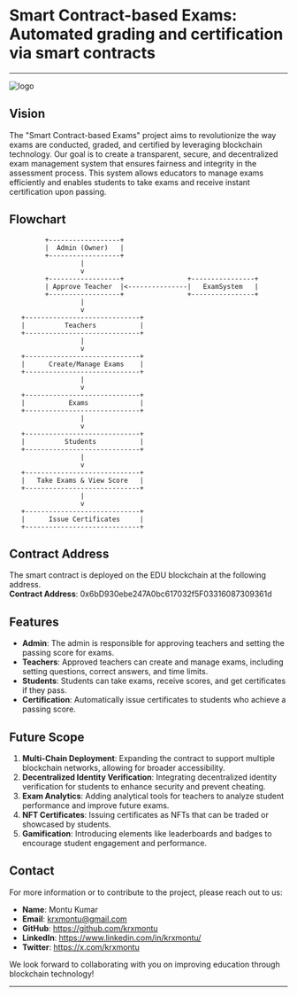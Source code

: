 # Smart Contract-based Exams: <br> Automated grading and certification via smart contracts

---
![logo](https://github.com/user-attachments/assets/d8090f6d-90be-42cc-af95-df8b6c62afc2)


## Vision

The "Smart Contract-based Exams" project aims to revolutionize the way exams are conducted, graded, and certified by leveraging blockchain technology. Our goal is to create a transparent, secure, and decentralized exam management system that ensures fairness and integrity in the assessment process. This system allows educators to manage exams efficiently and enables students to take exams and receive instant certification upon passing.


## Flowchart
```
         +------------------+
         |  Admin (Owner)   |
         +------------------+
                  |
                  v
         +------------------+                +----------------+
         | Approve Teacher  |<---------------|   ExamSystem   |
         +------------------+                +----------------+
                  |
                  v
   +-----------------------------+
   |          Teachers           |
   +-----------------------------+
                  |
                  v
   +-----------------------------+
   |      Create/Manage Exams    |
   +-----------------------------+
                  |
                  v
   +-----------------------------+
   |           Exams             |
   +-----------------------------+
                  |
                  v
   +-----------------------------+
   |          Students           |
   +-----------------------------+
                  |
                  v
   +-----------------------------+
   |   Take Exams & View Score   |
   +-----------------------------+
                  |
                  v
   +-----------------------------+
   |      Issue Certificates     |
   +-----------------------------+
```

## Contract Address

The smart contract is deployed on the EDU blockchain at the following address.<br>
**Contract Address**: 0x6bD930ebe247A0bc617032f5F03316087309361d


## Features

- **Admin**: The admin is responsible for approving teachers and setting the passing score for exams.
- **Teachers**: Approved teachers can create and manage exams, including setting questions, correct answers, and time limits.
- **Students**: Students can take exams, receive scores, and get certificates if they pass.
- **Certification**: Automatically issue certificates to students who achieve a passing score.


## Future Scope

1. **Multi-Chain Deployment**: Expanding the contract to support multiple blockchain networks, allowing for broader accessibility.
2. **Decentralized Identity Verification**: Integrating decentralized identity verification for students to enhance security and prevent cheating.
3. **Exam Analytics**: Adding analytical tools for teachers to analyze student performance and improve future exams.
4. **NFT Certificates**: Issuing certificates as NFTs that can be traded or showcased by students.
5. **Gamification**: Introducing elements like leaderboards and badges to encourage student engagement and performance.


## Contact

For more information or to contribute to the project, please reach out to us:

- **Name**: Montu Kumar
- **Email**: krxmontu@gmail.com
- **GitHub**: https://github.com/krxmontu
- **LinkedIn**: https://www.linkedin.com/in/krxmontu/
- **Twitter**: https://x.com/krxmontu

We look forward to collaborating with you on improving education through blockchain technology!

---
